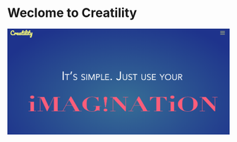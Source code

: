 # Weclome to Creatility

![FlappyFlapLogo](https://github.com/Rdbrennan/Portfolio-Website/blob/master/Img/Screen%20Shot%202018-09-18%20at%2010.00.00%20PM.png)



